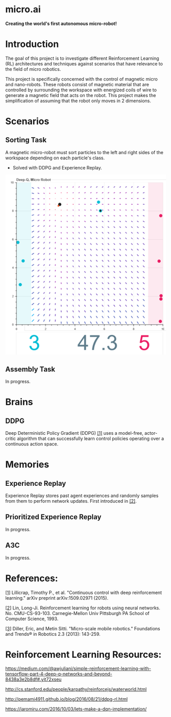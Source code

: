 # micro.ai
**Creating the world's first autonomous micro-robot!**

# Introduction
The goal of this project is to investigate different Reinforcement Learning (RL) architectures and techniques against scenarios that have relevance to the field of micro robotics.

This project is specifically concerned with the control of magnetic micro and nano-robots. These robots consist of magnetic material that are controlled by surrounding the workspace
with energized coils of wire to generate a magnetic field that acts on the
robot. This project makes the simplification of assuming that the robot only moves in 2 dimensions.

# Scenarios
## Sorting Task
A magnetic micro-robot must sort particles to the left and right sides of the workspace depending on each particle's class.

- Solved with DDPG and Experience Replay.

![Sorting Example](/media/images/sorting_example1.png?raw=true "Optional Title")

## Assembly Task
In progress.

# Brains
## DDPG
Deep Deterministic Policy Gradient (DDPG) [[1]](https://arxiv.org/abs/1509.02971) uses a model-free, actor-critic algorithm that can successfully learn control policies operating over a continuous action space.

# Memories
## Experience Replay
Experience Replay stores past agent experiences and randomly samples from them to perform network updates. First introduced in [[2]](http://www.dtic.mil/docs/citations/ADA261434).

## Prioritized Experience Replay
In progress.

## A3C
In progress.

# References:

[[1]](https://arxiv.org/abs/1509.02971) Lillicrap, Timothy P., et al. "Continuous control with deep reinforcement learning." arXiv preprint arXiv:1509.02971 (2015).

[[2]](http://www.dtic.mil/docs/citations/ADA261434) Lin, Long-Ji. Reinforcement learning for robots using neural networks. No. CMU-CS-93-103. Carnegie-Mellon Univ Pittsburgh PA School of Computer Science, 1993.

[[3]](http://www.nowpublishers.com/article/Details/ROB-023) Diller, Eric, and Metin Sitti. "Micro-scale mobile robotics." Foundations and Trends® in Robotics 2.3 (2013): 143-259.

# Reinforcement Learning Resources:
https://medium.com/@awjuliani/simple-reinforcement-learning-with-tensorflow-part-4-deep-q-networks-and-beyond-8438a3e2b8df#.yit72xseu

http://cs.stanford.edu/people/karpathy/reinforcejs/waterworld.html

http://pemami4911.github.io/blog/2016/08/21/ddpg-rl.html

https://jaromiru.com/2016/10/03/lets-make-a-dqn-implementation/